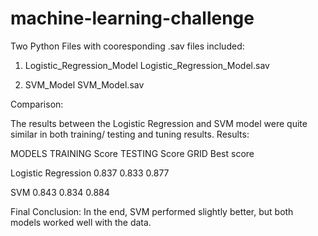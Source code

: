 # machine-learning-challenge
 
Two Python Files  with cooresponding .sav files included:

1) Logistic_Regression_Model
	Logistic_Regression_Model.sav

2) SVM_Model
	SVM_Model.sav

Comparison:

The results between the Logistic Regression and SVM model were quite similar in both training/ testing and tuning results.
Results:

MODELS			TRAINING Score		TESTING Score		GRID  Best score

Logistic Regression	0.837			0.833			0.877

SVM			0.843			0.834			0.884

Final Conclusion: In the end, SVM performed slightly better, but both models worked well with  the data.



